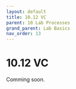 ```yaml
---
layout: default
title: 10.12 VC
parent: 10 Lab Processes
grand_parent: Lab Basics
nav_order: 13
---
```


# 10.12 VC

Comming soon.